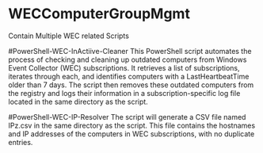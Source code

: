 # WECComputerGroupMgmt
Contain Multiple WEC related Scripts


#PowerShell-WEC-InActiive-Cleaner
This PowerShell script automates the process of checking and cleaning up outdated computers from Windows Event Collector (WEC) subscriptions. It retrieves a list of subscriptions, iterates through each, and identifies computers with a LastHeartbeatTime older than 7 days. The script then removes these outdated computers from the registry and logs their information in a subscription-specific log file located in the same directory as the script.

#PowerShell-WEC-IP-Resolver
The script will generate a CSV file named IPz.csv in the same directory as the script. This file contains the hostnames and IP addresses of the computers in WEC subscriptions, with no duplicate entries.
